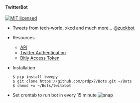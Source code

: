 #### TwitterBot

[![MIT licensed](https://img.shields.io/badge/license-MIT-blue.svg)](https://raw.githubusercontent.com/prdpx7/Bots/master/LICENSE)
  * Tweets from tech-world, xkcd and much more...
   [@zuckbot](http://twitter.com/zuckXbot)
  * Resources
    * [API](http://docs.tweepy.org/en/v3.5.0/)
    * [Twitter Authentication](https://dev.twitter.com/oauth/overview)
    * [Bitly Access Token](https://dev.bitly.com/authentication.html)

  * Installation
    ```
    $ pip install tweepy
    $ git clone https://github.com/prdpx7/Bots.git ~/Bots
    $ chmod +x ~/Bots/twitxbot
    ```
  * Set crontab to run bot in every 15 minute
  ![snap](http://i.imgur.com/LcVkmj2.png?1)
